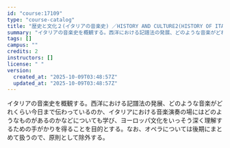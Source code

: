 ```yaml
---
id: "course:17109"
type: "course-catalog"
title: "歴史と文化２(イタリアの音楽史) ／HISTORY AND CULTURE2(HISTORY OF ITALIAN MUSIC)"
summary: "イタリアの音楽史を概観する。西洋における記譜法の発展、どのような音楽がどれくらい今日まで伝わっているのか、イタリアにおける音楽演奏の場にはどのようなものがあるのかなどについても学び、ヨーロッパ文化をいっそう深く理解するための手がかりを得るこ…"
tags: []
campus: ""
credits: 2
instructors: []
license: " "
version:
  created_at: "2025-10-09T03:48:57Z"
  updated_at: "2025-10-09T03:48:57Z"
---
```


イタリアの音楽史を概観する。西洋における記譜法の発展、どのような音楽がどれくらい今日まで伝わっているのか、イタリアにおける音楽演奏の場にはどのようなものがあるのかなどについても学び、ヨーロッパ文化をいっそう深く理解するための手がかりを得ることを目的とする。なお、オペラについては後期にまとめて扱うので、原則として除外する。
